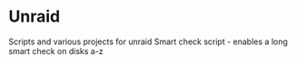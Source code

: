 # Unraid
Scripts and various projects for unraid
Smart check script - enables a long smart check on disks a-z
